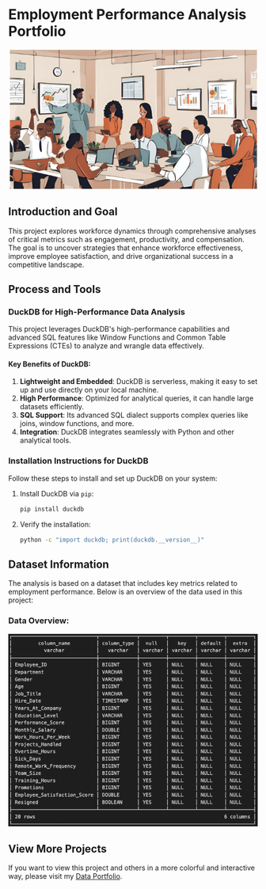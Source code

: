 # Employment Performance Analysis Portfolio

![Employment Overview](Employment.png)

## **Introduction and Goal**

This project explores workforce dynamics through comprehensive analyses of critical metrics such as engagement, productivity, and compensation. The goal is to uncover strategies that enhance workforce effectiveness, improve employee satisfaction, and drive organizational success in a competitive landscape.

## **Process and Tools**

### **DuckDB for High-Performance Data Analysis**

This project leverages DuckDB's high-performance capabilities and advanced SQL features like Window Functions and Common Table Expressions (CTEs) to analyze and wrangle data effectively.

#### **Key Benefits of DuckDB**:

1. **Lightweight and Embedded**: DuckDB is serverless, making it easy to set up and use directly on your local machine.
2. **High Performance**: Optimized for analytical queries, it can handle large datasets efficiently.
3. **SQL Support**: Its advanced SQL dialect supports complex queries like joins, window functions, and more.
4. **Integration**: DuckDB integrates seamlessly with Python and other analytical tools.

### **Installation Instructions for DuckDB**

Follow these steps to install and set up DuckDB on your system:

1. Install DuckDB via `pip`:
   ```bash
   pip install duckdb
   ```
2. Verify the installation:
   ```bash
   python -c "import duckdb; print(duckdb.__version__)"
   ```

## **Dataset Information**

The analysis is based on a dataset that includes key metrics related to employment performance. Below is an overview of the data used in this project:

### Data Overview:

![Dataset Overview](data_info.png)

## **View More Projects**

If you want to view this project and others in a more colorful and interactive way, please visit my [Data Portfolio](https://evening-colt-8b1.notion.site/f595dd3847084e6bbee23433c7118572?v=24103cd1dfd04f51951c0602ad5aadd5).
